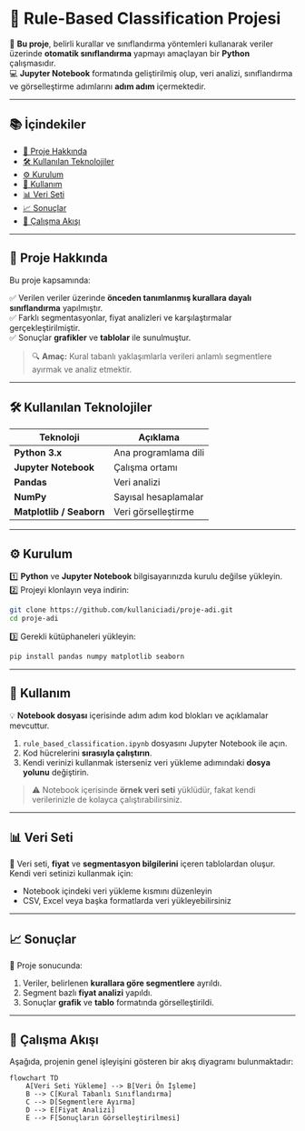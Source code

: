 # 🎯 Rule-Based Classification Projesi

📌 **Bu proje**, belirli kurallar ve sınıflandırma yöntemleri kullanarak veriler üzerinde **otomatik sınıflandırma** yapmayı amaçlayan bir **Python** çalışmasıdır.  
💻 **Jupyter Notebook** formatında geliştirilmiş olup, veri analizi, sınıflandırma ve görselleştirme adımlarını **adım adım** içermektedir.

---

## 📚 İçindekiler

- [📌 Proje Hakkında](#-proje-hakkında)  
- [🛠 Kullanılan Teknolojiler](#-kullanılan-teknolojiler)  
- [⚙️ Kurulum](#%EF%B8%8F-kurulum)  
- [🚀 Kullanım](#-kullanım)  
- [📊 Veri Seti](#-veri-seti)  
- [📈 Sonuçlar](#-sonuçlar)  
- [🔄 Çalışma Akışı](#-çalışma-akışı)   

---

## 📌 Proje Hakkında

Bu proje kapsamında:  

✅ Verilen veriler üzerinde **önceden tanımlanmış kurallara dayalı sınıflandırma** yapılmıştır.  
✅ Farklı segmentasyonlar, fiyat analizleri ve karşılaştırmalar gerçekleştirilmiştir.  
✅ Sonuçlar **grafikler** ve **tablolar** ile sunulmuştur.

> 🔍 **Amaç:** Kural tabanlı yaklaşımlarla verileri anlamlı segmentlere ayırmak ve analiz etmektir.

---

## 🛠 Kullanılan Teknolojiler

| Teknoloji | Açıklama |
|-----------|----------|
| **Python 3.x** | Ana programlama dili |
| **Jupyter Notebook** | Çalışma ortamı |
| **Pandas** | Veri analizi |
| **NumPy** | Sayısal hesaplamalar |
| **Matplotlib / Seaborn** | Veri görselleştirme |

---

## ⚙️ Kurulum

1️⃣ **Python** ve **Jupyter Notebook** bilgisayarınızda kurulu değilse yükleyin.  
2️⃣ Projeyi klonlayın veya indirin:  

```bash
git clone https://github.com/kullaniciadi/proje-adi.git
cd proje-adi
```

3️⃣ Gerekli kütüphaneleri yükleyin:  

```bash
pip install pandas numpy matplotlib seaborn
```

---

## 🚀 Kullanım

💡 **Notebook dosyası** içerisinde adım adım kod blokları ve açıklamalar mevcuttur.  

1. `rule_based_classification.ipynb` dosyasını Jupyter Notebook ile açın.  
2. Kod hücrelerini **sırasıyla çalıştırın**.  
3. Kendi verinizi kullanmak isterseniz veri yükleme adımındaki **dosya yolunu** değiştirin.  

> ⚠️ Notebook içerisinde **örnek veri seti** yüklüdür, fakat kendi verilerinizle de kolayca çalıştırabilirsiniz.

---

## 📊 Veri Seti

📂 Veri seti, **fiyat** ve **segmentasyon bilgilerini** içeren tablolardan oluşur.  
Kendi veri setinizi kullanmak için:

- Notebook içindeki veri yükleme kısmını düzenleyin  
- CSV, Excel veya başka formatlarda veri yükleyebilirsiniz  

---

## 📈 Sonuçlar

📌 Proje sonucunda:  

1. Veriler, belirlenen **kurallara göre segmentlere** ayrıldı.  
2. Segment bazlı **fiyat analizi** yapıldı.  
3. Sonuçlar **grafik** ve **tablo** formatında görselleştirildi.  

---

## 🔄 Çalışma Akışı

Aşağıda, projenin genel işleyişini gösteren bir akış diyagramı bulunmaktadır:  

```mermaid
flowchart TD
    A[Veri Seti Yükleme] --> B[Veri Ön İşleme]
    B --> C[Kural Tabanlı Sınıflandırma]
    C --> D[Segmentlere Ayırma]
    D --> E[Fiyat Analizi]
    E --> F[Sonuçların Görselleştirilmesi]
```

